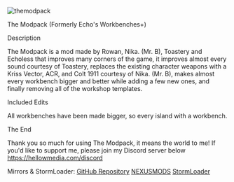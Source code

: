 ![themodpack](https://github.com/echoless3484/TheModpack/assets/109392419/19e44af6-8861-417a-8025-8237390ea6eb)

The Modpack (Formerly Echo's Workbenches+)

Description

The Modpack is a mod made by Rowan, Nika. (Mr. B), Toastery and Echoless that improves many corners of the game, it improves almost every sound courtesy of Toastery, replaces the existing character weapons with a Kriss Vector, ACR, and Colt 1911 courtesy of Nika. (Mr. B), makes almost every workbench bigger and better while adding a few new ones, and finally removing all of the workshop templates.


Included Edits

All workbenches have been made bigger, so every island with a workbench.


The End

Thank you so much for using The Modpack, it means the world to me! If you'd like to support me, please join my Discord server below
https://hellowmedia.com/discord﻿

Mirrors & StormLoader:
[GitHub Repository](https://github.com/echoless3484/TheModpack/tree/main)
[NEXUSMODS](https://www.nexusmods.com/stormworksbuildandrescue/mods/32)
[StormLoader](https://github.com/Lewinator56/StormLoader)
